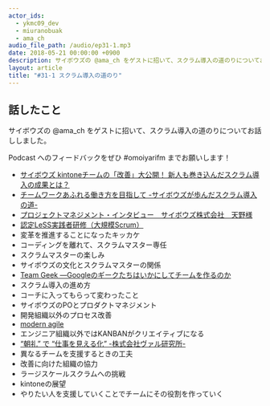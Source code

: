 ```yaml
---
actor_ids:
  - ykmc09_dev
  - miuranobuak
  - ama_ch
audio_file_path: /audio/ep31-1.mp3
date: 2018-05-21 00:00:00 +0900
description: サイボウズの @ama_ch をゲストに招いて、スクラム導入の道のりについてお話ししました。
layout: article
title: "#31-1 スクラム導入の道のり"
---
```


## 話したこと
サイボウズの @ama_ch をゲストに招いて、スクラム導入の道のりについてお話ししました。

Podcast へのフィードバックをぜひ #omoiyarifm までお願いします！

- [サイボウズ kintoneチームの「改善」大公開！ 新人も巻き込んだスクラム導入の成果とは？](https://employment.en-japan.com/engineerhub/entry/2017/02/28/143000)
- [チームワークあふれる働き方を目指して -サイボウズが歩んだスクラム導入の道-](https://www.slideshare.net/ama-ch/ss-86003462)
- [プロジェクトマネジメント・インタビュー　サイボウズ株式会社　天野様](http://inayama.hatenadiary.jp/entry/2018/03/16/074814)
- [認定LeSS実践者研修（大規模Scrum）](https://www.odd-e.jp/ja/news_20180131_2/index.html)
- 変革を推進することになったキッカケ
- コーディングを離れて、スクラムマスター専任
- スクラムマスターの楽しみ
- サイボウズの文化とスクラムマスターの関係
- [Team Geek ―Googleのギークたちはいかにしてチームを作るのか](https://www.amazon.co.jp/dp/4873116309)
- スクラム導入の進め方
- コーチに入ってもらって変わったこと
- サイボウズのPOとプロダクトマネジメント
- 開発組織以外のプロセス改善
- [modern agile](http://modernagile.org/)
- エンジニア組織以外ではKANBANがクリエイティブになる
- [“朝礼” で “仕事を見える化” -株式会社ヴァル研究所- ](http://www.nhk.or.jp/shutoken/ohayo/report/20180516.html)
- 異なるチームを支援するときの工夫
- 改善に向けた組織の協力
- ラージスケールスクラムへの挑戦
- kintoneの展望
- やりたい人を支援していくことでチームにその役割を作っていく

